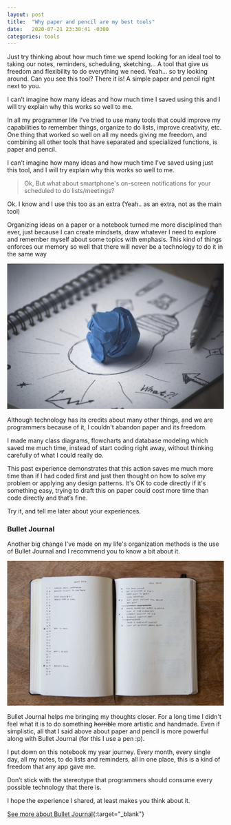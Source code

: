 ```yaml
---
layout: post
title:  "Why paper and pencil are my best tools"
date:   2020-07-21 23:30:41 -0300
categories: tools
---
```

Just try thinking about how much time we spend looking for an ideal tool to taking our notes, reminders, scheduling, sketching… A tool that give us freedom and flexibility to do everything we need. Yeah... so try looking around. Can you see this tool? There it is! A simple paper and pencil right next to you.

I can’t imagine how many ideas and how much time I saved using this and I will try explain why this works so well to me.

In all my programmer life I’ve tried to use many tools that could improve my capabilities to remember things, organize to do lists, improve creativity, etc. One thing that worked so well on all my needs giving me freedom, and combining all other tools that have separated and specialized functions, is paper and pencil.

I can’t imagine how many ideas and how much time I've saved using just this tool, and I will try explain why this works so well to me.

> Ok, But what about smartphone's on-screen notifications for your scheduled to do lists/meetings?

Ok. I know and I use this too as an extra (Yeah.. as an extra, not as the main tool)

Organizing ideas on a paper or a notebook turned me more disciplined than ever, just because I can create mindsets, draw whatever I need to explore and remember myself about some topics with emphasis. This kind of things enforces our memory so well that there will never be a technology to do it in the same way

![image](/assets/images/creativity-paper-1280.jpg)

Although technology has its credits about many other things, and we are programmers because of it, I couldn't abandon paper and its freedom.

I made many class diagrams, flowcharts and database modeling which saved me much time, instead of start coding right away, without thinking carefully of what I could really do.

This past experience demonstrates that this action saves me much more time than if I had coded first and just then thought on how to solve my problem or applying any design patterns. It's OK to code directly if it's something easy, trying to draft this on paper could cost more time than code directly and that’s fine.

Try it, and tell me later about your experiences.

### Bullet Journal

Another big change I've made on my life's organization methods is the use of Bullet Journal and I recommend you to know a bit about it.

![image](/assets/images/bulletjournal.png)

Bullet Journal helps me bringing my thoughts closer. For a long time I didn't feel what it is to do something ~~horrible~~ more artistic and handmade. Even if simplistic, all that I said above about paper and pencil is more powerful along with Bullet Journal (for this I use a pen :p).

I put down on this notebook my year journey. Every month, every single day, all my notes, to do lists and reminders, all in one place, this is a kind of freedom that any app gave me.


Don’t stick with the stereotype that programmers should consume every possible technology that there is.

I hope the experience I shared, at least makes you think about it.

[See more about Bullet Journal][bullet-journal]{:target="_blank"}

[bullet-journal]: https://bulletjournal.com/pages/learn
